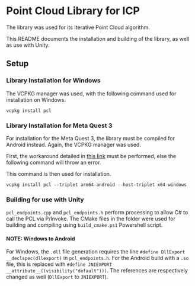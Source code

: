 # Point Cloud Library for ICP
The library was used for its Iterative Point Cloud algorithm.

This README documents the installation and building of the library, as well as use with Unity.

## Setup
### Library Installation for Windows
The VCPKG manager was used, with the following command used for installation on Windows.

`vcpkg install pcl`

### Library Installation for Meta Quest 3
For installation for the Meta Quest 3, the library must be compiled for Android instead. Again, the VCPKG manager was used.

First, the workaround detailed in [this link](https://github.com/PointCloudLibrary/pcl/issues/5843) must be performed, else the following command will throw an error.

This command is then used for installation.

`vcpkg install pcl --triplet arm64-android --host-triplet x64-windows`

### Building for use with Unity
`pcl_endpoints.cpp` and `pcl_endpoints.h` perform processing to allow C# to call the PCL via P/Invoke. The CMake files in the folder were used for building and compiling using `build_cmake.ps1` Powershell script.

#### NOTE: Windows to Android
For Windows, the `.dll` file generation requires the line `#define DllExport __declspec(dllexport)` in `pcl_endpoints.h`. For the Android build with a `.so` file, this is replaced with `#define JNIEXPORT __attribute__((visibility("default")))`. The references are respectively changed as well (`DllExport` to `JNIEXPORT`).